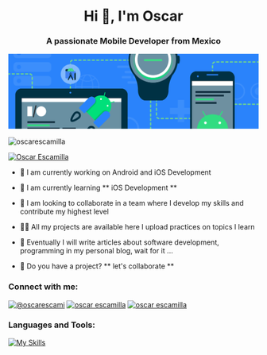 <h1 align="center">Hi 👋, I'm Oscar</h1>
<h3 align="center">A passionate Mobile Developer from Mexico </h3>

<img src="https://github.com/OscarEscamilla/OscarEscamilla/blob/main/Android-IO22AndroidDevRecap_Header.png"
    alt="Banner" />

<p align="left"> <img
        src="https://komarev.com/ghpvc/?username=oscarescamilla&label=Profile views&color=0e75b6&style=flat"
        alt="oscarescamilla" /> </p>

<p align="left"> <a href="https://twitter.com/oscarscami" target="blank"><img
            src="https://img.shields.io/twitter/follow/oscarscami?logo=twitter&style=for-the-badge"
            alt="Oscar Escamilla" /></a> </p>
            
- 🔭 I am currently working on Android and iOS Development

- 🌱 I am currently learning ** iOS Development **

- 👯 I am looking to collaborate in a team where I develop my skills and contribute my highest level

- 👨‍💻 All my projects are available here I upload practices on topics I learn

- 📝 Eventually I will write articles about software development, programming in my personal blog, wait for it ...

- 💬 Do you have a project? ** let's collaborate **

<h3 align="left">Connect with me:</h3>
<p align="left">
    <a href="https://twitter.com/oscarscami" target="blank"><img align="center"
            src="https://cdn.jsdelivr.net/npm/simple-icons@3.0.1/icons/twitter.svg" alt="@oscarescami" height="30"
            width="40" /></a>
    <a href="https://linkedin.com/in/oscar-escamilla" target="blank"><img align="center"
            src="https://cdn.jsdelivr.net/npm/simple-icons@3.0.1/icons/linkedin.svg" alt="oscar escamilla" height="30"
            width="40" /></a>
    <a href="https://www.youtube.com/channel/UCaaX2hzO1LcZNfK0O9RNbXg" target="blank"><img align="center"
            src="https://cdn.jsdelivr.net/npm/simple-icons@3.0.1/icons/youtube.svg" alt="oscar escamilla" height="30"
            width="40" /></a>
</p>

### Languages and Tools:

[![My Skills](https://skillicons.dev/icons?i=kotlin,java,swift,python,fastapi,flask,js,vscode,androidstudio,firebase,mysql,mongodb,express,nodejs,react,aws,docker,nginx,linux,git,github,gitlab)](https://skillicons.dev)

<!--
<p><img align="center"
        src="https://github-readme-stats.vercel.app/api/top-langs?username=oscarescamilla&show_icons=true&locale=en&layout=compact"
        alt="oscarescamilla" /></p> -->
